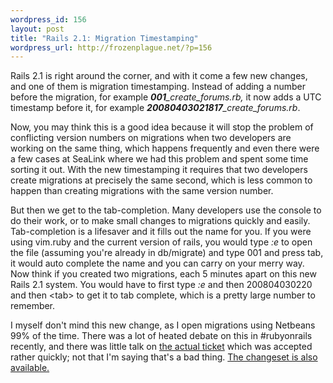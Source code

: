 ```yaml
--- 
wordpress_id: 156
layout: post
title: "Rails 2.1: Migration Timestamping"
wordpress_url: http://frozenplague.net/?p=156
---
```

Rails 2.1 is right around the corner, and with it come a few new changes, and one of them is migration timestamping. Instead of adding a number before the migration, for example <em><strong>001</strong>_create_forums.rb, </em>it now adds a UTC timestamp before it, for example <em><strong>20080403021817</strong>_create_forums.rb</em>.

Now, you may think this is a good idea because it will stop the problem of conflicting version numbers on migrations when two developers are working on the same thing, which happens frequently and even there were a few cases at SeaLink where we had this problem and spent some time sorting it out. With the new timestamping it requires that two developers create migrations at precisely the same second, which is less common to happen than creating migrations with the same version number.

But then we get to the tab-completion. Many developers use the console to do their work, or to make small changes to migrations quickly and easily. Tab-completion is a lifesaver and it fills out the name for you. If you were using vim.ruby and the current version of rails, you would type <em>:e </em>to open the file (assuming you're already in db/migrate) and type 001 and press tab, it would auto complete the name and you can carry on your merry way. Now think if you created two migrations, each 5 minutes apart on this new Rails 2.1 system. You would have to first type <em>:e </em>and then 200804030220 and then &lt;tab&gt; to get it to tab complete, which is a pretty large number to remember.

I myself don't mind this new change, as I open migrations using Netbeans 99% of the time. There was a lot of heated debate on this in #rubyonrails recently, and there was little talk on <a href="http://dev.rubyonrails.org/ticket/11458">the actual ticket</a> which was accepted rather quickly; not that I'm saying that's a bad thing. <a href="http://dev.rubyonrails.org/changeset/9122">The changeset is also available.</a>
